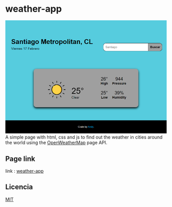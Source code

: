 # weather-app
![Weather-app](./weather-app.png "page weather-app")  
A simple page with html, css and js to find out the weather in cities around the world using the [OpenWeatherMap](https://openweathermap.org) page API.
## Page link
link : [weather-app](https://weather-app-ang.netlify.app/)
## Licencia
[MIT](https://choosealicense.com/licenses/mit/)